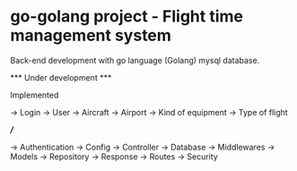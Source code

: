 # go-golang project - Flight time management system

Back-end development with go language (Golang) mysql database.

*** Under development ***

Implemented

-> Login
-> User
-> Aircraft
-> Airport
-> Kind of equipment
-> Type of flight

***/***

-> Authentication
-> Config
-> Controller
-> Database
-> Middlewares
-> Models
-> Repository
-> Response
-> Routes
-> Security
